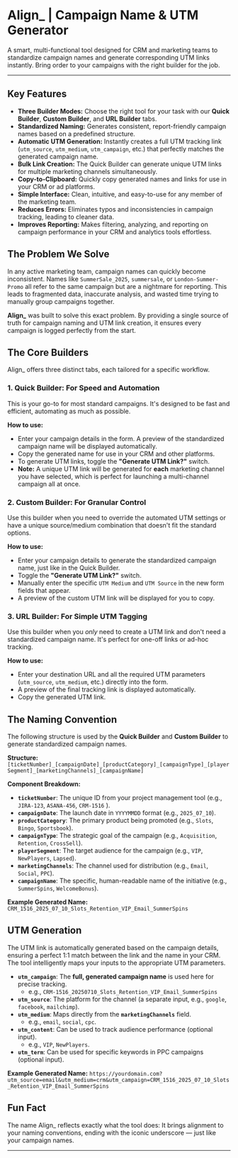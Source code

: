 # Align_ | Campaign Name & UTM Generator

A smart, multi-functional tool designed for CRM and marketing teams to standardize campaign names and generate corresponding UTM links instantly. Bring order to your campaigns with the right builder for the job.

---

## Key Features

-   **Three Builder Modes:** Choose the right tool for your task with our **Quick Builder**, **Custom Builder**, and **URL Builder** tabs.
-   **Standardized Naming:** Generates consistent, report-friendly campaign names based on a predefined structure.
-   **Automatic UTM Generation:** Instantly creates a full UTM tracking link (`utm_source`, `utm_medium`, `utm_campaign`, etc.) that perfectly matches the generated campaign name.
-   **Bulk Link Creation:** The Quick Builder can generate unique UTM links for multiple marketing channels simultaneously.
-   **Copy-to-Clipboard:** Quickly copy generated names and links for use in your CRM or ad platforms. 
-   **Simple Interface:** Clean, intuitive, and easy-to-use for any member of the marketing team.
-   **Reduces Errors:** Eliminates typos and inconsistencies in campaign tracking, leading to cleaner data.
-   **Improves Reporting:** Makes filtering, analyzing, and reporting on campaign performance in your CRM and analytics tools effortless.

## The Problem We Solve

In any active marketing team, campaign names can quickly become inconsistent. Names like `SummerSale_2025`, `summersale`, or `London-Summer-Promo` all refer to the same campaign but are a nightmare for reporting. This leads to fragmented data, inaccurate analysis, and wasted time trying to manually group campaigns together.

**Align_** was built to solve this exact problem. By providing a single source of truth for campaign naming and UTM link creation, it ensures every campaign is logged perfectly from the start.

## The Core Builders

Align_ offers three distinct tabs, each tailored for a specific workflow.

### 1. Quick Builder: For Speed and Automation

This is your go-to for most standard campaigns. It's designed to be fast and efficient, automating as much as possible.

**How to use:**
* Enter your campaign details in the form. A preview of the standardized campaign name will be displayed automatically.
* Copy the generated name for use in your CRM and other platforms.
* To generate UTM links, toggle the **"Generate UTM Link?"** switch.
* **Note:** A unique UTM link will be generated for **each** marketing channel you have selected, which is perfect for launching a multi-channel campaign all at once.

### 2. Custom Builder: For Granular Control

Use this builder when you need to override the automated UTM settings or have a unique source/medium combination that doesn't fit the standard options.

**How to use:**
* Enter your campaign details to generate the standardized campaign name, just like in the Quick Builder.
* Toggle the **"Generate UTM Link?"** switch.
* Manually enter the specific `UTM Medium` and `UTM Source` in the new form fields that appear.
* A preview of the custom UTM link will be displayed for you to copy.

### 3. URL Builder: For Simple UTM Tagging

Use this builder when you *only* need to create a UTM link and don't need a standardized campaign name. It's perfect for one-off links or ad-hoc tracking.

**How to use:**
* Enter your destination URL and all the required UTM parameters (`utm_source`, `utm_medium`, etc.) directly into the form.
* A preview of the final tracking link is displayed automatically.
* Copy the generated UTM link.

## The Naming Convention

The following structure is used by the **Quick Builder** and **Custom Builder** to generate standardized campaign names.

**Structure:**
`[ticketNumber]_[campaignDate]_[productCategory]_[campaignType]_[playerSegment]_[marketingChannels]_[campaignName]`

**Component Breakdown:**

* **`ticketNumber`**: The unique ID from your project management tool (e.g., `JIRA-123`, `ASANA-456`, `CRM-1516` ).
* **`campaignDate`**: The launch date in `YYYYMMDD` format (e.g., `2025_07_10`).
* **`productCategory`**: The primary product being promoted (e.g., `Slots`, `Bingo`, `Sportsbook`).
* **`campaignType`**: The strategic goal of the campaign (e.g., `Acquisition`, `Retention`, `CrossSell`).
* **`playerSegment`**: The target audience for the campaign (e.g., `VIP`, `NewPlayers`, `Lapsed`).
* **`marketingChannels`**: The channel used for distribution (e.g., `Email`, `Social`, `PPC`).
* **`campaignName`**: The specific, human-readable name of the initiative (e.g., `SummerSpins`, `WelcomeBonus`).

**Example Generated Name:**
`CRM_1516_2025_07_10_Slots_Retention_VIP_Email_SummerSpins`

## UTM Generation

The UTM link is automatically generated based on the campaign details, ensuring a perfect 1:1 match between the link and the name in your CRM. The tool intelligently maps your inputs to the appropriate UTM parameters.

* **`utm_campaign`**: The **full, generated campaign name** is used here for precise tracking.
    * e.g., `CRM-1516_20250710_Slots_Retention_VIP_Email_SummerSpins`
* **`utm_source`**: The platform for the channel (a separate input, e.g., `google`, `facebook`, `mailchimp`).
* **`utm_medium`**: Maps directly from the **`marketingChannels`** field.
    * e.g., `email`, `social`, `cpc`.
* **`utm_content`**: Can be used to track audience performance (optional input).
    * e.g., `VIP`, `NewPlayers`.
* **`utm_term`**: Can be used for specific keywords in PPC campaigns (optional input).

**Example Generated Name:**
`https://yourdomain.com?utm_source=email&utm_medium=crm&utm_campaign=CRM_1516_2025_07_10_Slots_Retention_VIP_Email_SummerSpins`

## Fun Fact

The name Align_ reflects exactly what the tool does:
It brings alignment to your naming conventions, ending with the iconic underscore — just like your campaign names.

---
